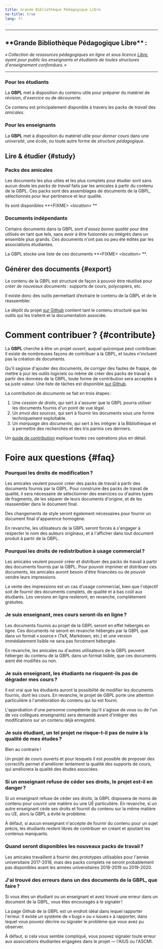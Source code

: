 ```yaml
---
title: Grande Bibliothèque Pédagogique Libre
no-title: true
lang: fr
...
```


<section id="screen-1" class="screen screenlike">

---

<!-- # breaks pandoc's sections calculations -->
<h1>**Grande Bibliothèque Pédagogique Libre** :</h1>

<div class="row">
<span class="fa fa-book"></span>

<i>« *Collection* de *ressources pédagogiques* en ligne et sous licence [Libre](), ayant pour public les *enseignants* et *étudiants* de toutes structures d'enseignement confondues. »</i>

</div>

---

</section>

<section id="public" class="row">

<section>
<h1>Pour les étudiants</h1>

La **GBPL** met à disposition du contenu utile pour préparer du matériel de *révision*, d'*exercice* ou de *découverte*.

Ce contenu est principalement disponible à travers les packs de *travail* des *amicales*.

</section>

<section>
<h1>Pour les enseignants</h1>

La **GBPL** met à disposition du matériel utile pour *donner cours* dans une *université*, une *école*, ou toute autre forme de *structure pédagogique*.
</section>

</section>

<section class="row">

## Lire & étudier {#study}

### Packs des amicales

<span class="fa fa-book fa-3x float-icon"/>

Les documents les plus utiles et les plus complets pour étudier sont sans aucun doute les *packs de travail* faits par les amicales à partir du contenu de la GBPL.
Ces packs sont des assemblages de documents de la GBPL, sélectionnés pour leur pertinence et leur qualité.

Ils sont disponibles **\<FIXME\> *\<location\>* **

### Documents indépendants

<span class="fa fa-files-o fa-3x float-icon"/> 

Certains documents dans la GBPL sont d'*assez bonne qualité* pour être utilisés en tant que tels, sans avoir à être fusionnés ou intégrés dans un ensemble plus grands.
Ces documents n'ont pas ou peu été édités par les associations étudiantes.

La GBPL stocke une liste de ces documents **\<FIXME\> *\<location\>* **.

## Générer des documents {#export}

Le contenu de la GBPL est structuré de façon à pouvoir être réutilisé pour *créer de nouveaux documents* : supports de cours, polycopiers, etc.

Il existe donc des outils permettant d’extraire le contenu de la GBPL et de le réassembler.

Le dépôt du projet [sur Github](https://github.com/Lukc/GBPL) contient tant le contenu structuré que les outils qui les traitent et la documentation associée.

</section>

# Comment contribuer ? {#contribute}

La **GBPL** cherche à être un projet *ouvert*, auquel quiconque peut contribuer.
Il existe de nombreuses façons de contribuer à la GBPL, et toutes n'incluent pas la création de documents.

Qu'il sagisse d'ajouter des documents, de corriger des fautes de frappe, de mettre à jour les outils logiciels ou même de créer des packs de travail à partir des données de la GBPL, toute forme de contribution sera acceptée à sa juste valeur.
Une liste de tâches est disponible [sur Github](https://github.com/Lukc/GBPL/issues).

La contribution de *documents* se fait en trois étapes :

  1. Une *cession de droits*, qui sert à s'assurer que la GBPL pourra utiliser les documents fournis d'un point de vue légal.
  2. Un *envoi des sources*, qui sert à fournir les documents sous une forme techniquement exploitable.
  3. Un *marquage des documents*, qui sert à les intégrer à la Bibliothèque et à permettre des recherches et des tris parmis ces derniers.

Un [guide de contribution](guide.xhtml) explique toutes ces opérations plus en détail.

# Foire aux questions {#faq}

### Pourquoi les droits de modification ?

Les amicales veulent pouvoir créer des packs de travail à partir des documents fournis par la GBPL.
Pour construire des packs de travail de qualité, il sera nécessaire de sélectionner des exercices ou d'autres types de fragments, de les séparer de leurs documents d'origine, et de les réassembler dans le document final.

Des changements de style seront également nécessaires pour fournir un document final d'apparence homogène.

En revanche, les utilisateurs de la GBPL seront forcés à s'engager à respecter le nom des auteurs originaux, et à l'afficher dans tout document produit à partir de la GBPL.

### Pourquoi les droits de redistribution à usage commercial ?

Les amicales veulent pouvoir créer et distribuer des packs de travail à partir des documents fournis par la GBPL.
Pour pouvoir imprimer et distribuer ces documents, les amicales auront besoin d'être financées ou de pouvoir vendre leurs impressions.

La vente des impressions est un cas d'usage commercial, bien que l'objectif soit de fournir des documents complets, de qualité et à bas coût aux étudiants.
Les versions en ligne resteront, en revanche, complètement gratuites.

### Je suis enseignant, mes cours seront-ils en ligne ?

Les documents fournis au projet de la GBPL seront en effet hébergés en ligne.
Ces documents ne seront en revanche hébergés par la GBPL que dans un format « source » (TeX, Markdown, etc.) et une version immédiatement lisible ne sera pas forcément hébergée.

En revanche, les amicales ou d'autres utilisateurs de la GBPL peuvent héberger du contenu de la GBPL dans un format lisible, que ces documents aient été modifiés ou non.

### Je suis enseignant, les étudiants ne risquent-ils pas de dégrader mes cours ?

Il est vrai que les étudiants auront la possibilité de modifier les documents fournis, dont les cours.
En revanche, le projet de GBPL porte une attention particulière à l'amélioration du contenu qui lui est fourni.

L'approbation d'une personne compétente (qu'il s'agisse de vous ou de l'un de vos collègues enseignants) sera demandé avant d'intégrer des modifications sur un contenu déjà enregistré.

### Je suis étudiant, un tel projet ne risque-t-il pas de nuire à la qualité de mes études ?

Bien au contraire !

Un projet de cours ouverts et pour lesquels il est possible de proposer des correctifs permet d'améliorer lentement la qualité des supports de cours, qui améliorera la qualité des études associées.

### Si un enseignant refuse de céder ses droits, le projet est-il en danger ?

Si un enseignant refuse de céder ses droits, la GBPL disposera de moins de contenu pour couvrir une matière ou une UE particulière.
En revanche, si un autre enseignant cède ses droits et fournit du contenu sur la même matière ou UE, alors la GBPL a évité le problème.

À défaut, si aucun enseignant n'accepte de fournir du contenu pour un sujet précis, les étudiants restent libres de contribuer en créant et ajoutant les contenus manquants.

### Quand seront disponibles les nouveaux packs de travail ?

Les amicales travaillent à fournir des prototypes utilisables pour l'année universitaire 2017-2018, mais des packs complets ne seront probablement pas disponibles avant les années universitaires 2018-2019 ou 2019-2020.

### J'ai trouvé des erreurs dans un des documents de la GBPL, que faire ?

Si vous êtes un étudiant ou un enseignant et avez trouvé une erreur dans un document de la GBPL, vous êtes encouragés à le signaler !

<aside>
<code><https://github.com/Lukc/GBPL/issues></code>
</aside>

La page Github de la GBPL est un endroit idéal dans lequel rapporter l'erreur.
Il existe un système de « bugs » ou « issues » à rapporter, dans lequel vous pouvez décrire ou signaler le problème que vous avez pu observer.

À défaut, si cela vous semble compliqué, vous pouvez signaler toute erreur aux associations étudiantes engagées dans le projet — l'AIUS ou l'ASCMI.

